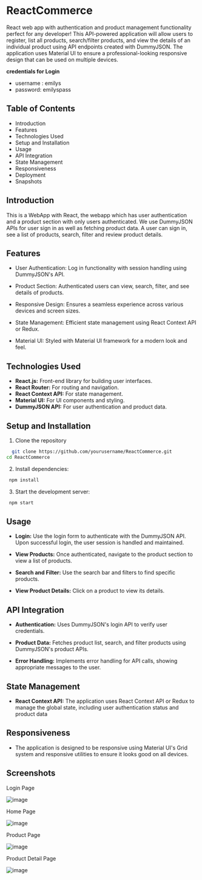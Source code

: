 
# ReactCommerce

React web app with authentication and product management functionality perfect for any developer! This API-powered application will allow users to register, list all products, search/filter products, and view the details of an individual product using API endpoints created with DummyJSON. The application uses Material UI to ensure a professional-looking responsive design that can be used on multiple devices.

**credentials for Login**
- username : emilys
- password: emilyspass


## Table of Contents

- Introduction
- Features
- Technologies Used
- Setup and Installation
- Usage
- API Integration
- State Management
- Responsiveness
- Deployment
- Snapshots
## Introduction

This is a WebApp with React, the webapp which has user authentication and a product section with only users authenticated. We use DummyJSON APIs for user sign in as well as fetching product data. A user can sign in, see a list of products, search, filter and review product details.
## Features

- User Authentication: Log in functionality with session handling using DummyJSON's API.

- Product Section: Authenticated users can view, search, filter, and see details of products.

- Responsive Design: Ensures a seamless experience across various devices and screen sizes.

- State Management: Efficient state management using React Context API or Redux.

- Material UI: Styled with Material UI framework for a modern look and feel.
## Technologies Used

- **React.js:** Front-end library for building user interfaces.
- **React Router:** For routing and navigation.
- **React Context API:** For state management.
- **Material UI:** For UI components and styling.
- **DummyJSON API:** For user authentication and product data.
## Setup and Installation

1.  Clone the repository

```bash
  git clone https://github.com/yourusername/ReactCommerce.git
cd ReactCommerce
```
2.  Install dependencies:

```bash
 npm install
```

3.  Start the development server:

```bash
 npm start
```
## Usage

- **Login:** Use the login form to authenticate with the DummyJSON API. Upon successful login, the user session is handled and maintained.

- **View Products:** Once authenticated, navigate to the product section to view a list of products.

- **Search and Filter:** Use the search bar and filters to find specific products.

- **View Product Details:** Click on a product to view its details.



## API Integration

- **Authentication:** Uses DummyJSON's login API to verify user credentials.

- **Product Data:** Fetches product list, search, and filter products using DummyJSON's product APIs.

- **Error Handling:** Implements error handling for API calls, showing appropriate messages to the user.
## State Management

- **React Context API:** The application uses React Context API or Redux to manage the global state, including user authentication status and product data
## Responsiveness

- The application is designed to be responsive using Material UI's Grid system and responsive utilities to ensure it looks good on all devices.
## Screenshots

Login Page

![image](https://github.com/nishantborker/ReactCommerce/assets/98690341/ae47cd41-6690-4755-9d0d-678c8292dd28)

Home Page

![image](https://github.com/nishantborker/ReactCommerce/assets/98690341/303dadc2-77a7-4028-850f-c0339ac8aecd)


Product Page

![image](https://github.com/nishantborker/ReactCommerce/assets/98690341/595b8aa5-23c1-4cb5-8381-00482e29d981)


Product Detail Page

![image](https://github.com/nishantborker/ReactCommerce/assets/98690341/963467e7-21fa-4026-9887-1b420f0d8d52)

